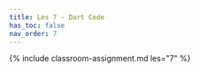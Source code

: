 ```yaml
---
title: Les 7 - Dart Code
has_toc: false
nav_order: 7
---
```


{% include classroom-assignment.md les="7" %}